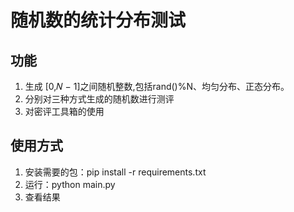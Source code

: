# 随机数的统计分布测试
## 功能
1. 生成 [0,𝑁 − 1]之间随机整数,包括rand()%N、均匀分布、正态分布。
2. 分别对三种方式生成的随机数进行测评
3. 对密评工具箱的使用

## 使用方式
1. 安装需要的包：pip install -r requirements.txt
2. 运行：python main.py
3. 查看结果
